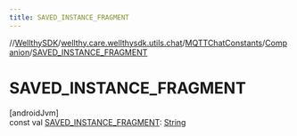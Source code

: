 ```yaml
---
title: SAVED_INSTANCE_FRAGMENT
---
```

//[WellthySDK](../../../../index.html)/[wellthy.care.wellthysdk.utils.chat](../../index.html)/[MQTTChatConstants](../index.html)/[Companion](index.html)/[SAVED_INSTANCE_FRAGMENT](-s-a-v-e-d_-i-n-s-t-a-n-c-e_-f-r-a-g-m-e-n-t.html)



# SAVED_INSTANCE_FRAGMENT



[androidJvm]\
const val [SAVED_INSTANCE_FRAGMENT](-s-a-v-e-d_-i-n-s-t-a-n-c-e_-f-r-a-g-m-e-n-t.html): [String](https://kotlinlang.org/api/latest/jvm/stdlib/kotlin/-string/index.html)




